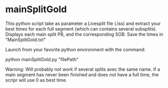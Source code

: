 # mainSplitGold

This python script take as parameter a Livesplit file (.lss) and extract your best times for each full segment (which can contains several subsplits).
Displays each main split PB, and the corresponding SOB.
Save the times in "MainSplitGold.txt"

Launch from your favorite python environment with the command:

python mainSplitGold.py "filePath"


Warning:
Will probably not work if several splits avec the same name.
If a main segment has never been finished and does not have a full time, the scripr will use 0 as best time. 